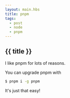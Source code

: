 ```yaml
---
layout: main.hbs
title: pnpm
tags:
  - post
  - node
  - pnpm
---
```


## {{ title }}

I like pnpm for lots of reasons.

You can upgrade pnpm with

```bash
$ pnpm i -g pnpm
```

It's just that easy!
